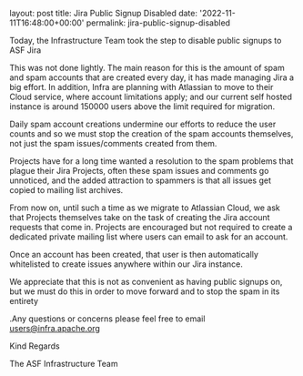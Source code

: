 
layout: post
title: Jira Public Signup Disabled
date: '2022-11-11T16:48:00+00:00'
permalink: jira-public-signup-disabled

Today, the Infrastructure Team took the step to disable public signups to ASF Jira

This was not done lightly. The main reason for this is the amount of spam and spam accounts that are created every day, it has
made managing Jira a big effort. In addition, Infra are planning with Atlassian to move to their Cloud service, where account
limitations apply; and our current self hosted instance is around 150000 users above the limit required for migration.

Daily spam account creations undermine our efforts to reduce the user counts and so we must stop the creation of the spam
accounts themselves, not just the spam issues/comments created from them.

Projects have for a long time wanted a resolution to the spam problems that plague their Jira Projects, often these spam issues
and comments go unnoticed, and the added attraction to spammers is that all issues get copied to mailing list archives.

From now on, until such a time as we migrate to Atlassian Cloud, we ask that Projects themselves take on the task of creating
the Jira account requests that come in. Projects are encouraged but not required to create a dedicated private mailing list where
users can email to ask for an account.

Once an account has been created, that user is then automatically whitelisted to create issues anywhere within our Jira instance.

We appreciate that this is not as convenient as having public signups on, but we must do this in order to move forward and to
stop the spam in its entirety

.Any questions or concerns please feel free to email users@infra.apache.org

Kind Regards

The ASF Infrastructure Team